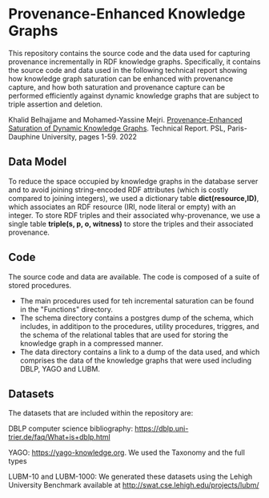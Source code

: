 # Provenance-Enhanced Knowledge Graphs

This repository contains the source code and the data used for capturing provenance incrementally in RDF knowledge graphs. Specifically, it contains the source code and data used in the following technical report showing how knowledge graph saturation can be enhanced with provenance capture, and how both saturation and provenance capture can be performed efficiently against dynamic knowledge graphs that are subject to triple assertion and deletion. 


Khalid Belhajjame and Mohamed-Yassine Mejri. [Provenance-Enhanced Saturation of Dynamic Knowledge Graphs](https://tinyurl.com/4tkd2rxa). Technical Report. PSL, Paris-Dauphine University, pages 1-59. 2022


## Data Model
To reduce the space occupied by knowledge graphs in the database server and to avoid joining string-encoded RDF attributes (which is costly compared to joining integers), we used a dictionary table **dict(resource,ID)**, which associates an RDF resource (IRI, node literal or empty) with an integer. 
To store RDF triples and their associated why-provenance, we use a single table **triple(s, p, o, witness)** to store the triples and their associated provenance. 

## Code
The source code and data are available. The code is composed of a suite of stored procedures. 

- The main procedures used for teh incremental saturation can be found in the "Functions" directory.
- The schema directory contains a postgres dump of the schema, which includes, in additipon to the procedures, utility procedures, triggres, and the schema of the relational tables that are used for storing the knowledge graph in a compressed manner.
- The data directory contains a link to a dump of the data used, and which comprises the data of the knowledge graphs that were used including DBLP, YAGO and LUBM.


## Datasets

The datasets that are included within the repository are:

DBLP computer science bibliography: https://dblp.uni-trier.de/faq/What+is+dblp.html

YAGO: https://yago-knowledge.org. We used the Taxonomy and the full types

LUBM-10 and LUBM-1000: We generated these datasets using the Lehigh University Benchmark available at http://swat.cse.lehigh.edu/projects/lubm/


